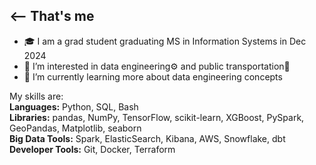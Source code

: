 ## <-- That's me
- ️🎓 I am a grad student graduating MS in Information Systems in Dec 2024
- 🔭 I’m interested in data engineering⚙️ and public transportation🚆
- 🌱 I’m currently learning more about data engineering concepts

My skills are:  
**Languages:** Python, SQL, Bash  
**Libraries:** pandas, NumPy, TensorFlow, scikit-learn, XGBoost, PySpark, GeoPandas, Matplotlib, seaborn  
**Big Data Tools:** Spark, ElasticSearch, Kibana, AWS, Snowflake, dbt  
**Developer Tools:** Git, Docker, Terraform 

<!--
**sdf-jkl/sdf-jkl** is a ✨ _special_ ✨ repository because its `README.md` (this file) appears on your GitHub profile.

Here are some ideas to get you started:

- 🔭 I’m currently working on ...
- 🌱 I’m currently learning ...
- 👯 I’m looking to collaborate on ...
- 🤔 I’m looking for help with ...
- 💬 Ask me about ...
- 📫 How to reach me: ...
- 😄 Pronouns: ...
- ⚡ Fun fact: ...
-->
